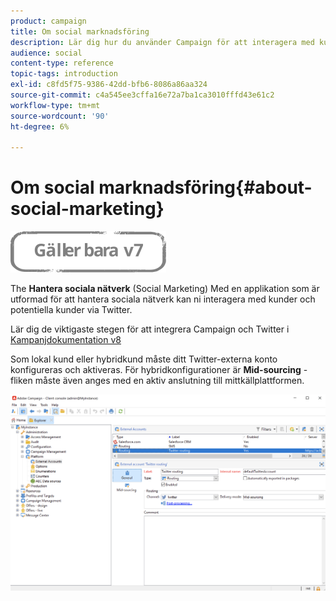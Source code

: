 ```yaml
---
product: campaign
title: Om social marknadsföring
description: Lär dig hur du använder Campaign för att interagera med kunder via Twitter
audience: social
content-type: reference
topic-tags: introduction
exl-id: c8fd5f75-9386-42dd-bfb6-8086a86aa324
source-git-commit: c4a545ee3cffa16e72a7ba1ca3010fffd43e61c2
workflow-type: tm+mt
source-wordcount: '90'
ht-degree: 6%

---
```


# Om social marknadsföring{#about-social-marketing}

![](../../assets/v7-only.svg)

The **Hantera sociala nätverk** (Social Marketing) Med en applikation som är utformad för att hantera sociala nätverk kan ni interagera med kunder och potentiella kunder via Twitter.

Lär dig de viktigaste stegen för att integrera Campaign och Twitter i [Kampanjdokumentation v8](https://experienceleague.adobe.com/docs/campaign/campaign-v8/connect/ac-tw.html)

Som lokal kund eller hybridkund måste ditt Twitter-externa konto konfigureras och aktiveras. För hybridkonfigurationer är **Mid-sourcing** -fliken måste även anges med en aktiv anslutning till mittkällplattformen.

![](assets/tw-external-account.png)

